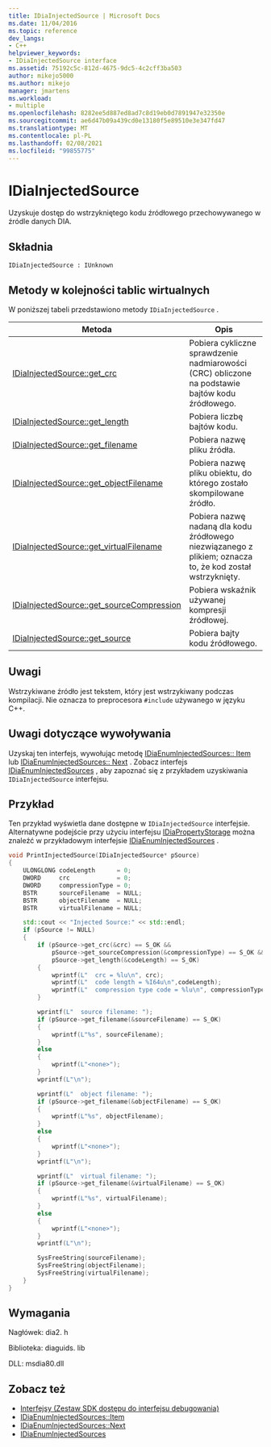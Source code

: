 ```yaml
---
title: IDiaInjectedSource | Microsoft Docs
ms.date: 11/04/2016
ms.topic: reference
dev_langs:
- C++
helpviewer_keywords:
- IDiaInjectedSource interface
ms.assetid: 75192c5c-812d-4675-9dc5-4c2cff3ba503
author: mikejo5000
ms.author: mikejo
manager: jmartens
ms.workload:
- multiple
ms.openlocfilehash: 8282ee5d887ed8ad7c8d19eb0d7891947e32350e
ms.sourcegitcommit: ae6d47b09a439cd0e13180f5e89510e3e347fd47
ms.translationtype: MT
ms.contentlocale: pl-PL
ms.lasthandoff: 02/08/2021
ms.locfileid: "99855775"
---
```

# <a name="idiainjectedsource"></a>IDiaInjectedSource
Uzyskuje dostęp do wstrzykniętego kodu źródłowego przechowywanego w źródle danych DIA.

## <a name="syntax"></a>Składnia

```
IDiaInjectedSource : IUnknown
```

## <a name="methods-in-vtable-order"></a>Metody w kolejności tablic wirtualnych
W poniższej tabeli przedstawiono metody `IDiaInjectedSource` .

|Metoda|Opis|
|------------|-----------------|
|[IDiaInjectedSource::get_crc](../../debugger/debug-interface-access/idiainjectedsource-get-crc.md)|Pobiera cykliczne sprawdzenie nadmiarowości (CRC) obliczone na podstawie bajtów kodu źródłowego.|
|[IDiaInjectedSource::get_length](../../debugger/debug-interface-access/idiainjectedsource-get-length.md)|Pobiera liczbę bajtów kodu.|
|[IDiaInjectedSource::get_filename](../../debugger/debug-interface-access/idiainjectedsource-get-filename.md)|Pobiera nazwę pliku źródła.|
|[IDiaInjectedSource::get_objectFilename](../../debugger/debug-interface-access/idiainjectedsource-get-objectfilename.md)|Pobiera nazwę pliku obiektu, do którego zostało skompilowane źródło.|
|[IDiaInjectedSource::get_virtualFilename](../../debugger/debug-interface-access/idiainjectedsource-get-virtualfilename.md)|Pobiera nazwę nadaną dla kodu źródłowego niezwiązanego z plikiem; oznacza to, że kod został wstrzyknięty.|
|[IDiaInjectedSource::get_sourceCompression](../../debugger/debug-interface-access/idiainjectedsource-get-sourcecompression.md)|Pobiera wskaźnik używanej kompresji źródłowej.|
|[IDiaInjectedSource::get_source](../../debugger/debug-interface-access/idiainjectedsource-get-source.md)|Pobiera bajty kodu źródłowego.|

## <a name="remarks"></a>Uwagi
Wstrzykiwane źródło jest tekstem, który jest wstrzykiwany podczas kompilacji. Nie oznacza to preprocesora `#include` używanego w języku C++.

## <a name="notes-for-callers"></a>Uwagi dotyczące wywoływania
Uzyskaj ten interfejs, wywołując metodę [IDiaEnumInjectedSources:: Item](../../debugger/debug-interface-access/idiaenuminjectedsources-item.md) lub [IDiaEnumInjectedSources:: Next](../../debugger/debug-interface-access/idiaenuminjectedsources-next.md) . Zobacz interfejs [IDiaEnumInjectedSources](../../debugger/debug-interface-access/idiaenuminjectedsources.md) , aby zapoznać się z przykładem uzyskiwania `IDiaInjectedSource` interfejsu.

## <a name="example"></a>Przykład
Ten przykład wyświetla dane dostępne w `IDiaInjectedSource` interfejsie. Alternatywne podejście przy użyciu interfejsu [IDiaPropertyStorage](../../debugger/debug-interface-access/idiapropertystorage.md) można znaleźć w przykładowym interfejsie [IDiaEnumInjectedSources](../../debugger/debug-interface-access/idiaenuminjectedsources.md) .

```C++
void PrintInjectedSource(IDiaInjectedSource* pSource)
{
    ULONGLONG codeLength      = 0;
    DWORD     crc             = 0;
    DWORD     compressionType = 0;
    BSTR      sourceFilename  = NULL;
    BSTR      objectFilename  = NULL;
    BSTR      virtualFilename = NULL;

    std::cout << "Injected Source:" << std::endl;
    if (pSource != NULL)
    {
        if (pSource->get_crc(&crc) == S_OK &&
            pSource->get_sourceCompression(&compressionType) == S_OK &&
            pSource->get_length(&codeLength) == S_OK)
        {
            wprintf(L"  crc = %lu\n", crc);
            wprintf(L"  code length = %I64u\n",codeLength);
            wprintf(L"  compression type code = %lu\n", compressionType);
        }

        wprintf(L"  source filename: ");
        if (pSource->get_filename(&sourceFilename) == S_OK)
        {
            wprintf(L"%s", sourceFilename);
        }
        else
        {
            wprintf(L"<none>");
        }
        wprintf(L"\n");

        wprintf(L"  object filename: ");
        if (pSource->get_filename(&objectFilename) == S_OK)
        {
            wprintf(L"%s", objectFilename);
        }
        else
        {
            wprintf(L"<none>");
        }
        wprintf(L"\n");

        wprintf(L"  virtual filename: ");
        if (pSource->get_filename(&virtualFilename) == S_OK)
        {
            wprintf(L"%s", virtualFilename);
        }
        else
        {
            wprintf(L"<none>");
        }
        wprintf(L"\n");

        SysFreeString(sourceFilename);
        SysFreeString(objectFilename);
        SysFreeString(virtualFilename);
    }
}
```

## <a name="requirements"></a>Wymagania
Nagłówek: dia2. h

Biblioteka: diaguids. lib

DLL: msdia80.dll

## <a name="see-also"></a>Zobacz też
- [Interfejsy (Zestaw SDK dostępu do interfejsu debugowania)](../../debugger/debug-interface-access/interfaces-debug-interface-access-sdk.md)
- [IDiaEnumInjectedSources::Item](../../debugger/debug-interface-access/idiaenuminjectedsources-item.md)
- [IDiaEnumInjectedSources::Next](../../debugger/debug-interface-access/idiaenuminjectedsources-next.md)
- [IDiaEnumInjectedSources](../../debugger/debug-interface-access/idiaenuminjectedsources.md)
